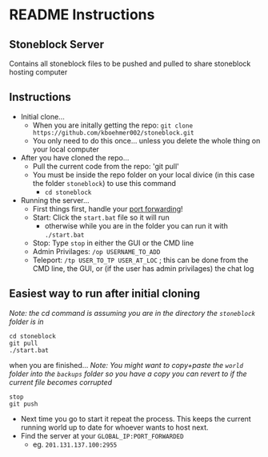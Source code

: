 #  README Instructions
## Stoneblock Server
Contains all stoneblock files to be pushed and pulled to share stoneblock hosting computer

## Instructions
* Initial clone...
  * When you are initally getting the repo: `git clone https://github.com/kboehmer002/stoneblock.git`
  * You only need to do this once... unless you delete the whole thing on your local computer
* After you have cloned the repo...
  * Pull the current code from the repo: 'git pull'
  * You must be inside the repo folder on your local divice (in this case the folder  `stoneblock`) to use this command
    *  `cd stoneblock` 
* Running the server...
  * First things first, handle your [port forwarding](https://github.com/kboehmer002/stoneblock/blob/main/Port_Forwarding.md)! 
  * Start: Click the  `start.bat` file so it will run
    * otherwise while you are in the folder you can run it with `./start.bat`
  * Stop: Type `stop` in either the GUI or the CMD line
  * Admin Privilages: `/op USERNAME_TO_ADD`
  * Teleport: `/tp USER_TO_TP USER_AT_LOC` ; this can be done from the CMD line, the GUI, or (if the user has admin privilages) the chat log


## Easiest way to run after initial cloning
*Note: the cd command is assuming you are in the directory the `stoneblock` folder is in*
```
cd stoneblock
git pull
./start.bat
```
when you are finished...
*Note: You might want to copy+paste the `world` folder into the `backups` folder so you have a copy you can revert to if the current file becomes corrupted*
```
stop
git push
```
* Next time you go to start it repeat the process. This keeps the current running world up to date for whoever wants to host next.
* Find the server at your `GLOBAL_IP:PORT_FORWARDED` 
  * eg. `201.131.137.100:2955`
